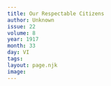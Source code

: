 ```yaml
---
title: Our Respectable Citizens
author: Unknown
issue: 22
volume: 8
year: 1917
month: 33
day: VI
tags:
layout: page.njk
image:
---
```



